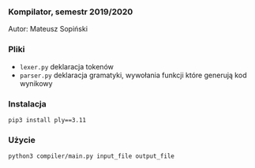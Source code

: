 ### Kompilator, semestr 2019/2020
Autor: Mateusz Sopiński

### Pliki
- `lexer.py` deklaracja tokenów
- `parser.py` deklaracja gramatyki, wywołania funkcji które generują kod wynikowy

### Instalacja
`pip3 install ply==3.11`

### Użycie
`python3 compiler/main.py input_file output_file`
